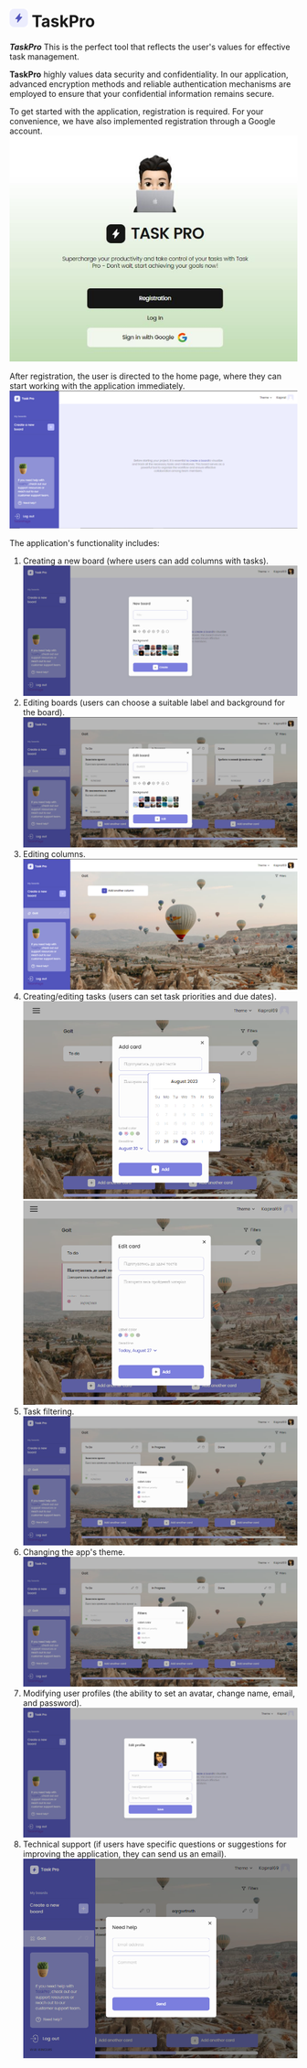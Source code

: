 # ![logo](./assets/icon.png) TaskPro

**_TaskPro_** This is the perfect tool that reflects the user's values for
effective task management.

**TaskPro** highly values data security and confidentiality. In our application,
advanced encryption methods and reliable authentication mechanisms are employed
to ensure that your confidential information remains secure.

To get started with the application, registration is required. For your
convenience, we have also implemented registration through a Google account.
![Register](./assets/register.jpg)

After registration, the user is directed to the home page, where they can start
working with the application immediately. ![HomePage](./assets/homepage.png)

The application's functionality includes:

1. Creating a new board (where users can add columns with tasks).
   ![Add board](./assets/createNewBoard.png)
2. Editing boards (users can choose a suitable label and background for the
   board). ![Edit board](./assets/editBoard.png)
3. Editing columns. ![Add column](./assets/addColumn.png)
4. Creating/editing tasks (users can set task priorities and due dates).
   ![Add task](./assets/addTask.png) ![Edit task](./assets/editTask.png)
5. Task filtering. ![Filter](./assets/filter.png)
6. Changing the app's theme. ![Theme](./assets/filter.png)
7. Modifying user profiles (the ability to set an avatar, change name, email,
   and password). ![Edit Profile](./assets/editProfile.png)
8. Technical support (if users have specific questions or suggestions for
   improving the application, they can send us an email).
   ![Need Help](./assets/needHelp.png)
